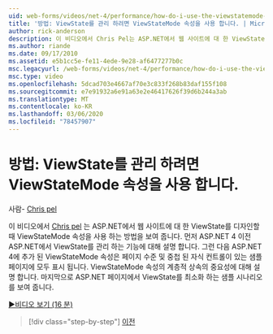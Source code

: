 ```yaml
---
uid: web-forms/videos/net-4/performance/how-do-i-use-the-viewstatemode-property-for-managing-viewstate
title: '방법: ViewState를 관리 하려면 ViewStateMode 속성을 사용 합니다. | Microsoft Docs'
author: rick-anderson
description: 이 비디오에서 Chris Pel는 ASP.NET에서 웹 사이트에 대 한 ViewState를 디자인할 때 ViewStateMode 속성을 사용 하는 방법을 보여 줍니다.
ms.author: riande
ms.date: 09/17/2010
ms.assetid: e5b1cc5e-fe11-4ede-9e28-af6477277b0c
msc.legacyurl: /web-forms/videos/net-4/performance/how-do-i-use-the-viewstatemode-property-for-managing-viewstate
msc.type: video
ms.openlocfilehash: 5dcad703e4667af70e3c833f268b83daf155f108
ms.sourcegitcommit: e7e91932a6e91a63e2e46417626f39d6b244a3ab
ms.translationtype: MT
ms.contentlocale: ko-KR
ms.lasthandoff: 03/06/2020
ms.locfileid: "78457907"
---
```

# <a name="how-do-i-use-the-viewstatemode-property-for-managing-viewstate"></a>방법: ViewState를 관리 하려면 ViewStateMode 속성을 사용 합니다.

사람- [Chris pel](https://twitter.com/chrispels)

이 비디오에서 [Chris pel](http://www.idevtech.com) 는 ASP.NET에서 웹 사이트에 대 한 ViewState를 디자인할 때 ViewStateMode 속성을 사용 하는 방법을 보여 줍니다. 먼저 ASP.NET 4 이전 ASP.NET에서 ViewState를 관리 하는 기능에 대해 설명 합니다. 그런 다음 ASP.NET 4에 추가 된 ViewStateMode 속성은 페이지 수준 및 중첩 된 자식 컨트롤이 있는 샘플 페이지에 모두 표시 됩니다. ViewStateMode 속성의 계층적 상속의 중요성에 대해 설명 합니다. 마지막으로 ASP.NET 페이지에서 ViewState를 최소화 하는 샘플 시나리오를 보여 줍니다.

[&#9654;비디오 보기 (16 분)](https://channel9.msdn.com/Blogs/ASP-NET-Site-Videos/how-do-i-use-the-viewstatemode-property-for-managing-viewstate)

> [!div class="step-by-step"]
> [이전](aspnet-4-quick-hit-easy-state-compression.md)
